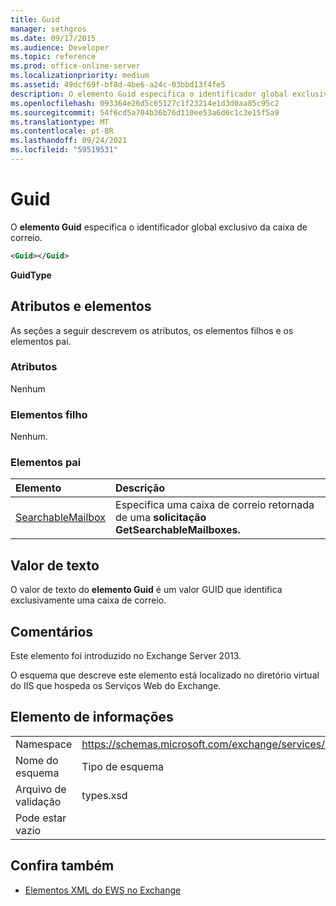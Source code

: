 ```yaml
---
title: Guid
manager: sethgros
ms.date: 09/17/2015
ms.audience: Developer
ms.topic: reference
ms.prod: office-online-server
ms.localizationpriority: medium
ms.assetid: 49dcf69f-bf8d-4be6-a24c-03bbd13f4fe5
description: O elemento Guid especifica o identificador global exclusivo da caixa de correio.
ms.openlocfilehash: 093364e26d5c65127c1f23214e1d3d0aa85c95c2
ms.sourcegitcommit: 54f6cd5a704b36b76d110ee53a6d6c1c3e15f5a9
ms.translationtype: MT
ms.contentlocale: pt-BR
ms.lasthandoff: 09/24/2021
ms.locfileid: "59519531"
---
```

# <a name="guid"></a>Guid

O **elemento Guid** especifica o identificador global exclusivo da caixa de correio. 
  
```XML
<Guid></Guid>
```

 **GuidType**
## <a name="attributes-and-elements"></a>Atributos e elementos

As seções a seguir descrevem os atributos, os elementos filhos e os elementos pai.
  
### <a name="attributes"></a>Atributos

Nenhum
  
### <a name="child-elements"></a>Elementos filho

Nenhum.
  
### <a name="parent-elements"></a>Elementos pai

|**Elemento**|**Descrição**|
|:-----|:-----|
|[SearchableMailbox](searchablemailbox.md) <br/> |Especifica uma caixa de correio retornada de uma **solicitação GetSearchableMailboxes.**  <br/> |
   
## <a name="text-value"></a>Valor de texto

O valor de texto do **elemento Guid** é um valor GUID que identifica exclusivamente uma caixa de correio. 
  
## <a name="remarks"></a>Comentários

Este elemento foi introduzido no Exchange Server 2013.
  
O esquema que descreve este elemento está localizado no diretório virtual do IIS que hospeda os Serviços Web do Exchange.
  
## <a name="element-information"></a>Elemento de informações

|||
|:-----|:-----|
|Namespace  <br/> |https://schemas.microsoft.com/exchange/services/2006/types  <br/> |
|Nome do esquema  <br/> |Tipo de esquema  <br/> |
|Arquivo de validação  <br/> |types.xsd  <br/> |
|Pode estar vazio  <br/> ||
   
## <a name="see-also"></a>Confira também



- [Elementos XML do EWS no Exchange](ews-xml-elements-in-exchange.md)

